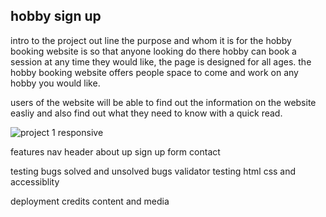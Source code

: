 ## hobby sign up

intro to the project out line the purpose and whom it is for 
the hobby booking website is so that anyone looking do there hobby can book a session at any time they would like, the page is designed for all ages. the hobby booking website offers people space to come and work on any hobby you would like.

users of the website will be able to find out the information on the website easliy and also find out what they need to know with a quick read.

![project 1 responsive](https://user-images.githubusercontent.com/95313496/152299918-8b2fdec3-5555-495c-8f92-73662c1c4330.png)

features
nav
header
about up
sign up form
contact


testing 
bugs solved and unsolved bugs
validator testing html css and accessiblity

deployment
credits content and media
